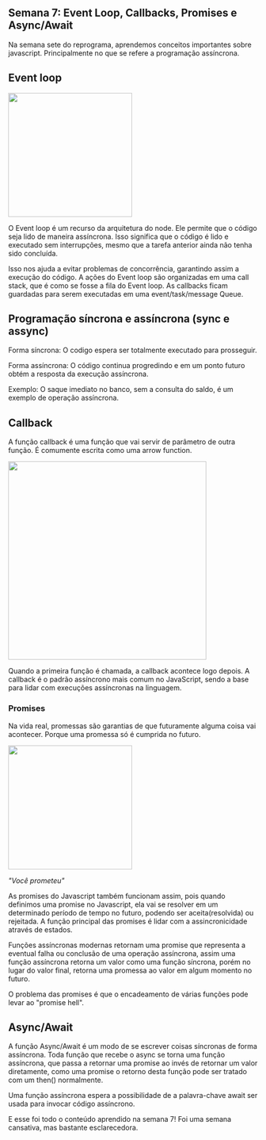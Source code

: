 ## Semana 7: Event Loop, Callbacks, Promises e Async/Await

Na semana sete do reprograma, aprendemos conceitos importantes sobre
javascript. Principalmente no que se refere a programação assíncrona.

## Event loop

<div align-"center">
<img src="https://media.giphy.com/media/FGnCkFfcHXaGk/giphy.gif" width="250px"/>
</div>

O Event loop é um recurso da arquitetura do node. Ele permite que o código seja lido de maneira assíncrona. Isso significa que o código é lido e executado sem interrupções, mesmo que a tarefa anterior ainda não tenha sido concluída. 

Isso nos ajuda a evitar problemas de concorrência, garantindo assim a execução do código. A ações do Event loop são organizadas em uma call stack, que é como se fosse a fila do Event loop. As callbacks ficam guardadas para serem executadas em uma event/task/message Queue.

## Programação síncrona e assíncrona (sync e assync)

Forma síncrona: O  codigo espera ser totalmente executado para prosseguir.

Forma assíncrona: O código continua progredindo e em um ponto futuro obtém a resposta da execução assíncrona.

Exemplo: O saque imediato no banco, sem a consulta do saldo, é um exemplo de operação
assíncrona.

## Callback

A função callback é uma função que vai servir de parâmetro de outra função. É comumente escrita como uma arrow function.

<div align-"center">
<img src="https://miro.medium.com/max/1182/1*0qLKSkNOyN7-6hG5jZPVew.jpeg" width="400px"/>
</div>

Quando a primeira função é chamada, a callback acontece logo depois. A callback é o padrão assíncrono mais comum no JavaScript, sendo a base para lidar com execuções assíncronas na linguagem.

### Promises

Na vida real, promessas são garantias de que futuramente alguma coisa vai acontecer. Porque uma promessa só é cumprida no futuro. 

<img src="https://media.giphy.com/media/o7XS3Jo9yGaW6eL24J/giphy.gif" width="250px"/>

_"Você prometeu"_

As promises do Javascript também funcionam assim, pois quando definimos uma promise no Javascript, ela vai se resolver em um determinado período de tempo no futuro, podendo ser aceita(resolvida) ou rejeitada. A função principal das promises é lidar com a assincronicidade através de estados.

Funções assíncronas modernas retornam uma promise que representa a eventual falha ou conclusão de uma operação assíncrona, assim uma função assíncrona retorna um valor como uma função síncrona, porém no lugar do valor final, retorna uma promessa ao valor em algum momento no futuro.

O problema das promises é que o encadeamento de várias funções pode levar ao "promise hell".

## Async/Await

A função Async/Await é um modo de se escrever coisas síncronas de forma assíncrona.
Toda função que recebe o async se torna uma função assíncrona, que passa a retornar uma promise ao invés de retornar um valor diretamente, como uma promise o retorno desta função pode ser tratado com um then() normalmente. 

Uma função assíncrona espera a possibilidade de a palavra-chave await ser usada para invocar código assíncrono.

E esse foi todo o conteúdo aprendido na semana 7! Foi uma semana cansativa, mas bastante esclarecedora.

